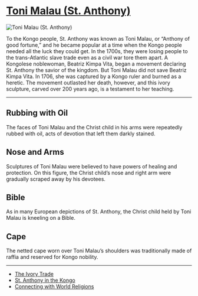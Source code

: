 # [Toni Malau (St. Anthony)](http://artsmia.github.io/griot/#/o/113136)
![Toni Malau (St. Anthony)](http://api.artsmia.org/images/113136/medium.jpg)

<p>To the Kongo people, St. Anthony was known as Toni Malau, or “Anthony of good fortune,” and he became popular at a time when the Kongo people needed all the luck they could get. In the 1700s, they were losing people to the trans-Atlantic slave trade even as a civil war tore them apart. A Kongolese noblewoman, Beatriz Kimpa Vita, began a movement declaring St. Anthony the savior of the kingdom. But Toni Malau did not save Beatriz Kimpa Vita. In 1706, she was captured by a Kongo ruler and burned as a heretic. The movement outlasted her death, however, and this ivory sculpture, carved over 200 years ago, is a testament to her teaching.</p>

---

## Rubbing with Oil
<p>The faces of Toni Malau and the Christ child in his arms were repeatedly rubbed with oil, acts of devotion that left them darkly stained.</p>

## Nose and Arms
<p>Sculptures of Toni Malau were believed to have powers of healing and protection. On this figure, the Christ child’s nose and right arm were gradually scraped away by his devotees.</p>

## Bible
<p>As in many European depictions of St. Anthony, the Christ child held by Toni Malau is kneeling on a Bible.</p>

## Cape
<p>The netted cape worn over Toni Malau’s shoulders was traditionally made of raffia and reserved for Kongo nobility.</p>

---

* [The Ivory Trade](../stories/the-ivory-trade.md)
* [St. Anthony in the Kongo](../stories/st-anthony-in-the-kongo.md)
* [Connecting with World Religions](../stories/connecting-with-world-religions.md)
